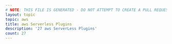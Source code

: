 ```yaml
---
# NOTE: THIS FILE IS GENERATED - DO NOT ATTEMPT TO CREATE A PULL REQUEST TO UPDATE THE DATA. 
layout: topic
topic: aws
title: aws Serverless Plugins
description: '27 aws ServerLess Plugins'
count: 27
---
```

